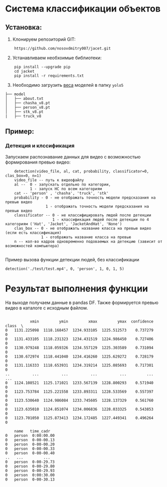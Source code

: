 # Система классификации объектов

## Установка:

1. Клонируем репозиторий GIT:
```
    https://github.com/nosovdmitry007/jacet.git
```
2. Устанавливаем необхоимые библиотеки:
```
    pip install --upgrade pip
    cd jacket
    pip install -r requirements.txt
```
3. Необходимо загрузить [веса](https://disk.yandex.ru/d/Ch_yYr4kvGhgEg) моделей в папку `yolo5`
```
├── model 
│   ├── about.txt
│   ├── chasha_v8.pt
│   ├── person_v8.pt
│   ├── stk_v8.pt
|   ├── truck_v8
```
## Пример:

### Детекция и клссификация

Запускаем распознавание данных для видео с возможностью формирования превью видео: 
```
    detection(video_file, al, cat, probability, classificator=0, clas_box=0, n=1)
    video_file -- путь к видеофайлу
    al --  0 - запускать отдельно по категории, 
           1 - запуск НС по всем категориям
    cat -- 'person' , 'chasha', 'truck', 'stk' 
    probability - 0 - не отображать точность модели предсказания на превью видео
                  1 - отображать точность модели предсказания на превью видео
    classificator -- 0 - не классифицировать людей после детекции
                     1 - классификация людей после детекции по 4 категориям ('Hat', 'Jacket', 'JacketAndHat', 'None')
    clas_box -- 0 - не отображать название класса на превью видео (если есть классификация)
                1 - отображать название класса на превью
    n -- кол-во кадров одновременно подоваемых на детекцию (зависит от возможностей компьютера)
    
```    

Пример вызова функции детекции людей, без классификации
```    
detection('./test/test.mp4', 0, 'person', 1, 0, 1, 5)
```
# Результат выполнения функции
На выходе получаем данные в pandas DF. Также формируется превью видео в каталоге с исходным файлом.

```

           xmin         ymin         xmax         ymax  confidence class  \
0   1131.225098  1118.168457  1234.933105  1225.512573    0.737279     0   
0   1131.433105  1118.231323  1234.431519  1224.986450    0.727406     0   
0   1130.979248  1118.059326  1234.557129  1225.303589    0.731094     0   
0   1130.672974  1118.441040  1234.416260  1225.629272    0.728179     0   
0   1131.116333  1118.653931  1234.319214  1225.085693    0.717301     0   
..          ...          ...          ...          ...         ...   ...   
0   1124.108521  1125.171021  1233.567139  1228.800293    0.571940     0   
0   1123.753784  1125.221558  1233.893311  1228.533569    0.557397     0   
0   1123.530640  1124.986084  1233.745605  1228.137329    0.561760     0   
0   1123.635010  1124.851074  1234.006836  1228.033325    0.543853     0   
0   1123.701050  1125.873413  1234.172485  1227.449341    0.496264     0   

    name   time_cadr  
0   person  0:00:00.00  
0   person  0-00-00.13  
0   person  0-00-00.20  
0   person  0-00-00.33  
0   person  0-00-00.40  
..   ...         ...  
0   person  0-00-29.73  
0   person  0-00-29.80  
0   person  0-00-29.93  
0   person  0:00:30.00  
0   person  0-00-30.13 
```
